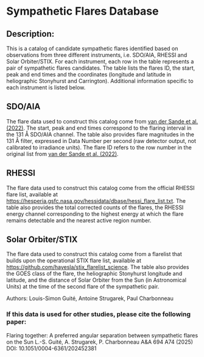 # Sympathetic Flares Database

## Description:
This is a catalog of candidate sympathetic flares identified based on observations from three different instruments, i.e. SDO/AIA, RHESSI and Solar Orbiter/STIX. For each instrument, each row in the table represents a pair of sympathetic flares candidates. The table lists the flares ID, the start, peak and end times and the coordinates (longitude and latitude in heliographic Stonyhurst and Carrington). Additional information specific to each instrument is listed below.

## SDO/AIA
The flare data used to construct this catalog come from [van der Sande et al. (2022)](https://www.frontiersin.org/journals/astronomy-and-space-sciences/articles/10.3389/fspas.2022.1031211/full). The start, peak and end times correspond to the flaring interval in the 131 Å SDO/AIA channel. The table also provides flare magnitudes in the 131 Å filter, expressed in Data Number per second (raw detector output, not calibrated to irradiance units). The flare ID refers to the row number in the original list from [van der Sande et al. (2022)](https://www.frontiersin.org/journals/astronomy-and-space-sciences/articles/10.3389/fspas.2022.1031211/full).

## RHESSI
The flare data used to construct this catalog come from the official RHESSI flare list, available at https://hesperia.gsfc.nasa.gov/hessidata/dbase/hessi_flare_list.txt. The table also provides the total corrected counts of the flares, the RHESSI energy channel corresponding to the highest energy at which the flare remains detectable and the nearest active region number. 

## Solar Orbiter/STIX
The flare data used to construct this catalog come from a flarelist that builds upon the operational STIX flare list,  available at https://github.com/hayesla/stix_flarelist_science. The table also provides the GOES class of the flare, the heliographic Stonyhurst longitude and latitude, and the distance of Solar Orbiter from the Sun (in Astronomical Units) at the time of the second flare of the sympathetic pair.

Authors:
Louis-Simon Guité, Antoine Strugarek, Paul Charbonneau

### If this data is used for other studies, please cite the following paper: 
Flaring together: A preferred angular separation between sympathetic flares on the Sun
L.-S.  Guité, A.  Strugarek, P.  Charbonneau
A&A 694 A74 (2025)
DOI: 10.1051/0004-6361/202452381






